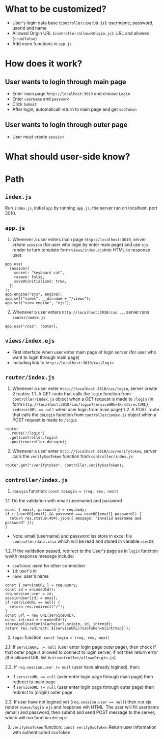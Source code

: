 # What to be customized?
- User's login data base (```controller/userDB.js```): usermame, password, userId and name
- Allowed Origin URL (```controller/alloweOrigin.js```): URL and allowed (```true```/```false```)
- Add more functions in ```app.js```
# How does it work?
## User wants to login through main page
- Enter main page ```http://localhost:3010``` and choose ```Login```
- Enter ```username``` and ```password```
- Click ```Submit```
- After login, automaticall return to main page and get ```ssoToken```
## User wants to login through outer page 
- User must create ```session```
# What should user-side know?
# Path
## ```index.js```
Run ```index.js```, initial ```app``` by running ```app.js```, the server run on localhost, port 3010.
## ```app.js```
1. Whenever a user enters main page ```http://localhost:3010```, server create ```session``` (for user who login by enter main page) and use ```ejs``` render to turn template form ```views/index.ejs```into HTML to response user.
```
app.use(
  session({
    secret: "keyboard cat",
    resave: false,
    saveUninitialized: true,
  })
);
app.engine("ejs", engine);
app.set("views", __dirname + "/views");
app.set("view engine", "ejs");
```
2. Whenever a user enters ```http://localhost:3010/cas...```, server runs ```router/index.js```  
```
app.use("/cas", router);
```
## ```views/index.ejs``` 
- First interface when user enter main page of login server (for user who want to login through main page)
- Including link to ```http://localhost:3010/cas/login```
## ```router/index.js```
1. Whenever a user enter ```http://localhost:3010/cas/login```, server create 2 routes:
1.1. A GET route that calls the ```login``` function from ```controller/index.js``` object when a GET request is made to ```/login``` (in form ```http://localhost:3010/cas/login?serviceURL=${redirectURL}```, ```redirectURL == null``` when user login from main page)
1.2. A POST route that calls the ```doLogin``` function from ```controller/index.js``` object when a POST request is made to ```/login```
```
router
  .route("/login")
  .get(controller.login)
  .post(controller.doLogin);
```
2. Whenever a user enter ```http://localhost:3010/cas/verifytoken```, server calls the ```verifySsoToken``` function from ```controller/index.js```
```
router.get("/verifytoken", controller.verifySsoToken);
```
## ```controller/index.js```
1. ```doLogin``` function: ```const doLogin = (req, res, next)```

1.1. Do the validation with email (username) and password
```
const { email, password } = req.body;
if (!(userDB[email] && password === userDB[email].password)) {
  return res.status(404).json({ message: "Invalid username and password" });
}
```
* Note: email (username) and password iss store in excel file ```controller/data.xlsx``` which will be read and stored in variable ```userDB```
  
1.2. If the validation passed, redirect to the User's page as in ```login``` function wwith response message include:

- ```ssoToken```: used for other connection 
- ```id```: user's id
- ```name```: user's name
```
const { serviceURL } = req.query;
const id = encodedId();
req.session.user = id;
sessionUser[id] = email;
if (serviceURL == null) {
  return res.redirect("/");
}
const url = new URL(serviceURL);
const intrmid = encodedId();
storeApplicationInCache(url.origin, id, intrmid);
return res.redirect(`${serviceURL}?ssoToken=${intrmid}`);
```
2. ```login``` function: ```const login = (req, res, next)```

2.1. If ```serviceURL != null``` (user enter login page outer page), then check if that outer page is allowed to connect to login server, if not then return error (the allowed URL list is in ```controller/alloweOrigin.js```)

2.2. If ```req.session.user != null``` (user have already logined), then:
- If ```serviceURL == null``` (user enter login page through main page) then redirect to main page
- If ```serviceURL != null``` (user enter login page through outer page) then redirect to (origin) outer page

2.3. If user have not logined yet (```req.session.user == null```) then run ejs render ```views/login.ejs``` and response wih HTML. The user will fill username (email) and password, then submit and send POST message to the server, which will run function ```doLogin```

3. ```verifySsoToken``` function: ```const verifySsoToken```
Return user information with authenticated ssoToken 
